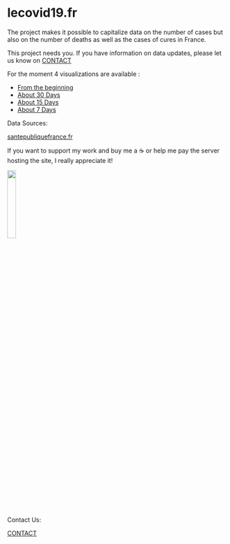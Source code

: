 # lecovid19.fr

The project makes it possible to capitalize data on the number of cases but also on the number of deaths as well as the cases of cures in France.

This project needs you. If you have information on data updates, please let us know on <a traget="_blank" href="https://lecovid19.fr.contact"> CONTACT</a>

For the moment 4 visualizations are available :
<ul>
<li><a traget="_blank" href="https://lecovid19.fr">From the beginning</a></li>
<li><a traget="_blank" href="https://lecovid19.fr/graphiques-sur-30-jours/">About 30 Days</a></li>
<li><a traget="_blank" href="https://lecovid19.fr/graphiques-sur-15-jours/">About 15 Days</a></li>
<li><a traget="_blank" href="https://lecovid19.fr/graphiques-sur-7-jours/">About 7 Days</a></li>
</ul>

Data Sources:

<a traget="_blank" href="https://www.santepubliquefrance.fr">santepubliquefrance.fr</a>

If you want to support my work and buy me a ☕ or help me pay the server hosting the site, I really appreciate it!

<a href="https://paypal.me/pools/c/8n7Y5ARSxL"><img width="20%" height="20%" src="https://lecovid19.fr/wp-content/uploads/2020/03/PayPal.png"></a>

Contact Us: 

<a traget="_blank" href="https://lecovid19.fr.contact"> CONTACT</a>

